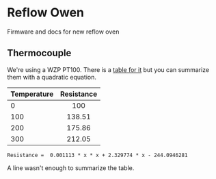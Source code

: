 # Reflow Owen

Firmware and docs for new reflow oven 

## Thermocouple

We're using a WZP PT100. There is a
[table for it](http://www.micropik.com/PDF/pt100.pdf)
but you can summarize them with a quadratic equation.

| Temperature   | Resistance    |
| ------------- |:-------------:|
| 0             | 100           |
| 100           | 138.51        |
| 200           | 175.86        |
| 300           | 212.05        |


    Resistance =  0.001113 * x * x + 2.329774 * x - 244.0946281

A line wasn't enough to summarize the table.
